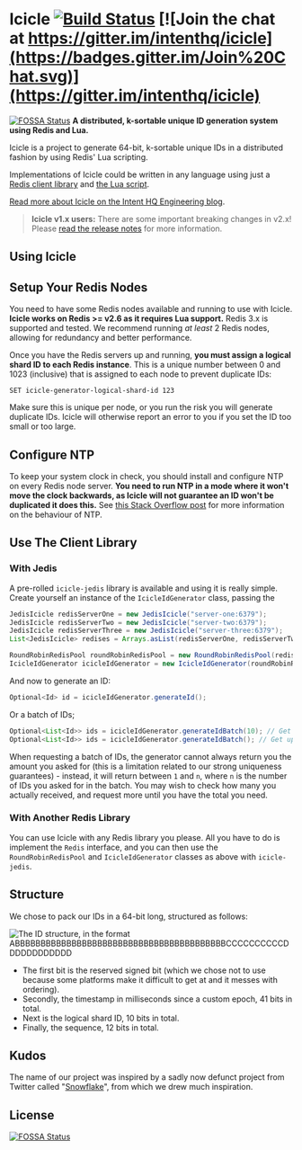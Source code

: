 # Icicle [![Build Status](https://travis-ci.org/intenthq/icicle.svg?branch=master)](https://travis-ci.org/intenthq/icicle) [![Join the chat at https://gitter.im/intenthq/icicle](https://badges.gitter.im/Join%20Chat.svg)](https://gitter.im/intenthq/icicle)
[![FOSSA Status](https://app.fossa.io/api/projects/git%2Bgithub.com%2Fintenthq%2Ficicle.svg?type=shield)](https://app.fossa.io/projects/git%2Bgithub.com%2Fintenthq%2Ficicle?ref=badge_shield)
**A distributed, k-sortable unique ID generation system using Redis and Lua.**

Icicle is a project to generate 64-bit, k-sortable unique IDs in a distributed fashion by using Redis' Lua scripting.

Implementations of Icicle could be written in any language using just a [Redis client library](http://redis.io/clients) and [the Lua script](icicle-core/src/main/resources/id-generation.lua).

[Read more about Icicle on the Intent HQ Engineering blog](http://engineering.intenthq.com/2015/03/icicle-distributed-id-generation-with-redis-lua/).

> **Icicle v1.x users:** There are some important breaking changes in v2.x! Please [read the release notes](https://github.com/intenthq/icicle/releases/tag/v2.0.0) for more information.

## Using Icicle

## Setup Your Redis Nodes

You need to have some Redis nodes available and running to use with Icicle. **Icicle works on Redis >= v2.6 as it requires Lua support.** Redis 3.x is supported and tested. We recommend running _at least_ 2 Redis nodes, allowing for redundancy and better performance.

Once you have the Redis servers up and running, **you must assign a logical shard ID to each Redis instance**. This is a unique number between 0 and 1023 (inclusive) that is assigned to each node to prevent duplicate IDs:

```
SET icicle-generator-logical-shard-id 123
```

Make sure this is unique per node, or you run the risk you will generate duplicate IDs. Icicle will otherwise report an error to you if you set the ID too small or too large.

## Configure NTP

To keep your system clock in check, you should install and configure NTP on every Redis node server. **You need to run NTP in a mode where it won't move the clock backwards, as Icicle will not guarantee an ID won't be duplicated it does this.** See [this Stack Overflow post](http://serverfault.com/questions/94683/will-ntp-drift-the-clock-backwards) for more information on the behaviour of NTP.

## Use The Client Library

### With Jedis

A pre-rolled `icicle-jedis` library is available and using it is really simple. Create yourself an instance of the `IcicleIdGenerator` class, passing the

```java
JedisIcicle redisServerOne = new JedisIcicle("server-one:6379");
JedisIcicle redisServerTwo = new JedisIcicle("server-two:6379");
JedisIcicle redisServerThree = new JedisIcicle("server-three:6379");
List<JedisIcicle> redises = Arrays.asList(redisServerOne, redisServerTwo, redisServerThree);

RoundRobinRedisPool roundRobinRedisPool = new RoundRobinRedisPool(redises);
IcicleIdGenerator icicleIdGenerator = new IcicleIdGenerator(roundRobinRedisPool);
```

And now to generate an ID:

```java
Optional<Id> id = icicleIdGenerator.generateId();
```

Or a batch of IDs;

```java
Optional<List<Id>> ids = icicleIdGenerator.generateIdBatch(10); // Get up to 10 IDs
Optional<List<Id>> ids = icicleIdGenerator.generateIdBatch(); // Get up to 4096 IDs
```

When requesting a batch of IDs, the generator cannot always return you the amount you asked for (this is a limitation related to our strong uniqueness guarantees) - instead, it will return between `1` and `n`, where `n` is the number of IDs you asked for in the batch. You may wish to check how many you actually received, and request more until you have the total you need.

### With Another Redis Library

You can use Icicle with any Redis library you please. All you have to do is implement the `Redis` interface, and you can then use the `RoundRobinRedisPool` and `IcicleIdGenerator` classes as above with `icicle-jedis`.

## Structure

We chose to pack our IDs in a 64-bit long, structured as follows:

![The ID structure, in the format ABBBBBBBBBBBBBBBBBBBBBBBBBBBBBBBBBBBBBBBBBCCCCCCCCCCDDDDDDDDDDDD](id-structure.png)

* The first bit is the reserved signed bit (which we chose not to use because some platforms make it difficult to get at and it messes with ordering).
* Secondly, the timestamp in milliseconds since a custom epoch, 41 bits in total.
* Next is the logical shard ID, 10 bits in total.
* Finally, the sequence, 12 bits in total.

## Kudos

The name of our project was inspired by a sadly now defunct project from Twitter called "[Snowflake](https://github.com/twitter/snowflake)", from which we drew much inspiration.


## License
[![FOSSA Status](https://app.fossa.io/api/projects/git%2Bgithub.com%2Fintenthq%2Ficicle.svg?type=large)](https://app.fossa.io/projects/git%2Bgithub.com%2Fintenthq%2Ficicle?ref=badge_large)